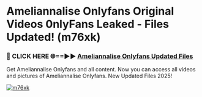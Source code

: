 # Ameliannalise Onlyfans Original Videos 0nlyFans Leaked - Files Updated! (m76xk)

<h3>🔴 CLICK HERE 🌐==►► <a href="https://tinyurl.com/2jnfzry5" rel="nofollow">Ameliannalise Onlyfans Updated Files</a></h3>

Get Ameliannalise Onlyfans and all content. Now you can access all videos and pictures of Ameliannalise Onlyfans. New Updated Files 2025!

[![m76xk](https://i.imgur.com/GyGTBgg.gif)](https://tinyurl.com/2jnfzry5)
